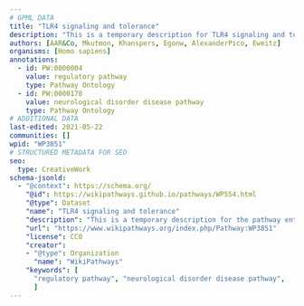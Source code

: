 ```yaml
---
# GPML DATA
title: "TLR4 signaling and tolerance"
description: "This is a temporary description for TLR4 signaling and tolerance"
authors: [AAR&Co, Mkutmon, Khanspers, Egonw, AlexanderPico, Eweitz]
organisms: [Homo sapiens]
annotations:
  - id: PW:0000004
    value: regulatory pathway
    type: Pathway Ontology
  - id: PW:0000178
    value: neurological disorder disease pathway
    type: Pathway Ontology
# ADDITIONAL DATA
last-edited: 2021-05-22
communities: []
wpid: "WP3851"
# STRUCTURED METADATA FOR SEO
seo:
  type: CreativeWork
schema-jsonld:
  - "@context": https://schema.org/
    "@id": https://wikipathways.github.io/pathways/WP554.html
    "@type": Dataset
    "name": "TLR4 signaling and tolerance"
    "description": "This is a temporary description for the pathway entitled: TLR4 signaling and tolerance"
    "url": "https://www.wikipathways.org/index.php/Pathway:WP3851"
    "license": CC0
    "creator":
    - "@type": Organization
      "name": "WikiPathways"
    "keywords": [
      "regulatory pathway", "neurological disorder disease pathway",
      ]
---
```


